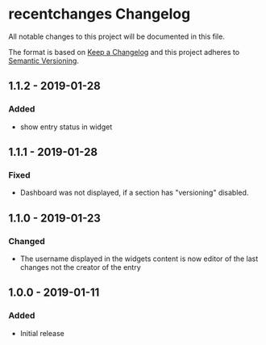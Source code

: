 # recentchanges Changelog

All notable changes to this project will be documented in this file.

The format is based on [Keep a Changelog](http://keepachangelog.com/) and this project adheres to [Semantic Versioning](http://semver.org/).

## 1.1.2 - 2019-01-28
### Added
- show entry status in widget

## 1.1.1 - 2019-01-28
### Fixed 
- Dashboard was not displayed, if a section has "versioning" disabled.

## 1.1.0 - 2019-01-23
### Changed
- The username displayed in the widgets content is now editor of the last changes not the creator of the entry

## 1.0.0 - 2019-01-11
### Added
- Initial release
